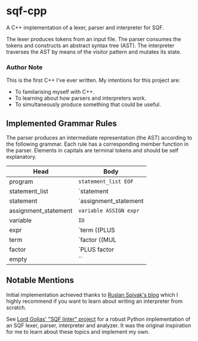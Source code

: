 # sqf-cpp

A C++ implementation of a lexer, parser and interpreter for SQF.

The lexer produces tokens from an input file. The parser consumes the tokens and constructs an abstract syntax tree (AST). The interpreter traverses the AST by means of the visitor pattern and mutates its state.

### Author Note

This is the first C++ I've ever written. My intentions for this project are:

- To familarising myself with C++.
- To learning about how parsers and interpreters work.
- To simultaneously produce something that could be useful.

## Implemented Grammar Rules

The parser produces an intermediate representation (the AST) according to the following grammar. Each rule has a corresponding member function in the parser. Elements in capitals are terminal tokens and should be self explanatory.

| Head  | Body |
| --- | --- |
|program|`statement_list EOF`|
|statement_list|`statement | statement SEMI statement_list | statement COMMA statement_list`|
|statement|`assignment_statement | empty`|
|assignment_statement|`variable ASSIGN expr`|
|variable|`ID`|
|expr|`term ((PLUS|MINUS) term)*`|
|term|`factor ((MUL|DIV) factor)*`|
|factor|`PLUS factor | MINUS factor | NUMBER | LPAREN expr RPAREN | variable`|
|empty|``|

## Notable Mentions

Initial implementation achieved thanks to [Ruslan Spivak's blog](https://ruslanspivak.com/lsbasi-part1/) which I highly recommend if you want to learn about writing an interpreter from scratch.

See [Lord Golias' "SQF linter" project](https://github.com/LordGolias/sqf) for a robust Python implementation of an SQF lexer, parser, interpreter and analyzer. It was the original inspiration for me to learn about these topics and implement my own.